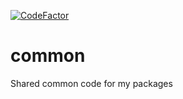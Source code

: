 [![CodeFactor](https://www.codefactor.io/repository/github/ondrovic/common/badge)](https://www.codefactor.io/repository/github/ondrovic/common)
# common
Shared common code for my packages
